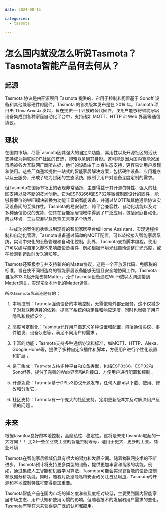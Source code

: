 ```yaml
---
date: 2024-08-15

categories:
  - tasmota

---
```


# 怎么国内就没怎么听说Tasmota？Tasmota智能产品何去何从？

## 起源
Tasmota 协议是由开源项目 Tasmota 提供的，它用于控制和配置基于 Sonoff 设备和其他兼容硬件的固件。Tasmota 的首次版本发布是在 2016 年。Tasmota 项目由 Theo Arends 发起，旨在提供一个开放的替代固件，使用户能够将智能家居设备集成到各种家庭自动化平台中，支持诸如 MQTT、HTTP 和 Web 界面等通信协议。
<!-- more -->
## 现状

在国内市场，尽管Tasmota因其强大的自定义功能、易用性以及开源社区的活跃支持成为物联网DIY社区的首选，却难以见到其身影。这可能是因为国内智能家居市场被各大互联网厂商所占据，他们的设备由于本身生态支持，更容易让用户发现和使用。这些厂商通常提供一站式的智能家居解决方案，包括硬件设备、应用程序以及云服务，形成了较为封闭的生态系统，限制了用户对设备深度定制的需求。

但Tasmota在国际市场上的表现非常活跃，主要得益于其开源的特性、强大的社区支持以及不断的技术创新。它为ESP8266和ESP32等微控制器设计的固件，能够将廉价的WiFi模块转换为功能丰富的智能设备，并通过MQTT和其他通信协议实现设备间的互操作性。Tasmota的易安装性、跨平台兼容性、自动化功能以及对多种通信协议的支持，使其在智能家居领域中得到了广泛应用，包括家庭自动化、商业环境、工业应用以及教育工具等多个场景。

一些成功的案例包括集成到现有的智能家居平台如Home Assistant，实现远程控制和自动化管理。Tasmota设备通过简单的MQTT配置，可以轻松接入智能家居系统，实现中央化的设备管理和自动化控制。此外，Tasmota支持脚本编程，使用户可以编写自定义脚本来响应设备事件，例如根据环境光线自动调整灯光亮度，或在检测到运动时发送通知等。

Tasmota还积极参与并支持新兴的Matter协议，这是一个开放源代码、免版税的标准，旨在使不同制造商的智能家居设备能够无缝且安全地协同工作。Tasmota自版本13.0起开始支持Matter，允许Tasmota设备通过Wi-Fi或以太网连接到Matter网关，实现完全本地化的Matter通信。

所以tasmota优点还是有的：

1. 本地控制：Tasmota强调设备的本地控制，无需依赖外部云服务，这不仅减少了对互联网连接的依赖，提高了系统的稳定性和响应速度，同时也增强了用户隐私和数据安全 。

2. 高度可定制化：Tasmota允许用户自定义多种设置和配置，包括通信协议、事件触发、设备状态等，满足不同用户的需求 。

3. 丰富的功能：Tasmota支持多种通信协议和标准，如MQTT、HTTP、Alexa、Google Home等，提供了多种自定义插件和脚本，方便用户进行个性化设置和扩展 。

4. 易于集成：Tasmota支持多种平台和设备类型，包括ESP8266、ESP32和Sonoff等，提供了完善的Web界面和API接口，方便用户进行配置和控制 。

5. 开源免费：Tasmota基于GPLv3协议开源发布，任何人都可以下载、使用、修改和分发它 。

6. 社区支持：Tasmota有一个庞大的社区支持，定期更新版本并及时解决用户反馈的问题 。

## 未来

根据tasmtoa良好的本地控制，高隐私性、稳定性。这将是未来Tasmota崛起的一大方向！！ 比如一些企业或工业的智能控制等等，适用于更大，更多的工业。商业环境

Tasmota在智能家居领域仍具有很大的潜力和发展空间。随着物联网技术的不断进步，Tasmota预计将支持更多类型的设备，提供更加丰富和高级的功能。例如，通过集成人工智能和机器学习算法，Tasmota可能会实现更智能的设备控制和数据分析功能。同时，随着对数据隐私和安全的关注日益增加，Tasmota的开源和本地控制特性将变得更加重要。

Tasmota智能产品在国内市场的知名度和普及度相对较低，主要受到国内智能家居市场生态、用户认知和使用习惯的影响。但随着技术的发展和用户需求的变化，Tasmota有望在未来获得更广泛的认可和应用。